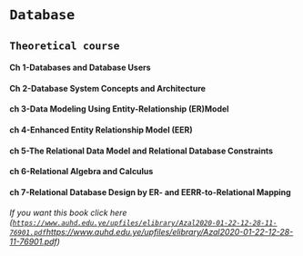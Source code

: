 # `Database`
## `Theoretical course`
#### Ch 1-Databases and Database Users
#### Ch 2-Database System Concepts and Architecture
#### ch 3-Data Modeling Using Entity-Relationship (ER)Model
#### ch 4-Enhanced Entity Relationship Model (EER)
#### ch 5-The Relational Data Model and Relational Database Constraints
#### ch 6-Relational Algebra and Calculus
#### ch 7-Relational Database Design by ER- and EERR-to-Relational Mapping

###### If you want this book click here ([`https://www.auhd.edu.ye/upfiles/elibrary/Azal2020-01-22-12-28-11-76901.pdf`](https://www.auhd.edu.ye/upfiles/elibrary/Azal2020-01-22-12-28-11-76901.pdf)https://www.auhd.edu.ye/upfiles/elibrary/Azal2020-01-22-12-28-11-76901.pdf)
